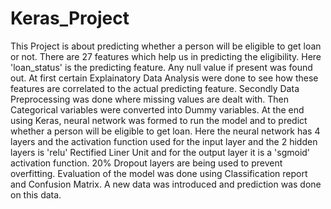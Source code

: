# Keras_Project

This Project is about predicting whether a person will be eligible to get loan or not.
There are 27 features which help us in predicting the eligibility.
Here 'loan_status' is the predicting feature.
Any null value if present was found out.
At first certain Explainatory Data Analysis were done to see how these features are correlated to the actual predicting feature.
Secondly Data Preprocessing was done where missing values are dealt with.
Then Categorical variables were  converted into Dummy variables.
At the end using Keras, neural network was formed to run the model and to predict whether a person will be eligible to get loan.
Here the neural network has 4 layers and the activation function used for the input layer and the 2 hidden layers is 'relu' Rectified Liner Unit 
and for the output layer it is a 'sgmoid' activation function.
20% Dropout layers are being used to prevent overfitting.
Evaluation of the model was done using Classification report and Confusion Matrix.
A new data was introduced and prediction was done on this data.

